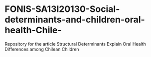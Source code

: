 # FONIS-SA13I20130-Social-determinants-and-children-oral-health-Chile-
Repository for the article Structural Determinants Explain Oral Health Differences among Chilean Children
